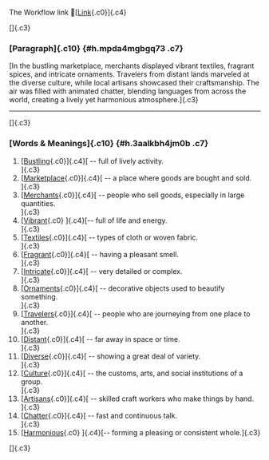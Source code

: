 The Workflow link
👏[[Link](https://www.google.com/url?q=http://www.google.com&sa=D&source=editors&ust=1756770056242180&usg=AOvVaw3Gq77pxf7rr7exTepE-E49){.c0}]{.c4}

[]{.c3}

### [Paragraph]{.c10} {#h.mpda4mgbgq73 .c7}

[In the bustling marketplace, merchants displayed vibrant textiles,
fragrant spices, and intricate ornaments. Travelers from distant lands
marveled at the diverse culture, while local artisans showcased their
craftsmanship. The air was filled with animated chatter, blending
languages from across the world, creating a lively yet harmonious
atmosphere.]{.c3}

------------------------------------------------------------------------

[]{.c3}

### [Words & Meanings]{.c10} {#h.3aalkbh4jm0b .c7}

1.  [[Bustling](https://www.google.com/url?q=http://www.google.com&sa=D&source=editors&ust=1756770056242772&usg=AOvVaw3pVNHe0o7jBVT7oP5sZemE){.c0}]{.c4}[ --
    full of lively activity.\
    ]{.c3}
2.  [[Marketplace](https://www.google.com/url?q=http://www.google.com&sa=D&source=editors&ust=1756770056242887&usg=AOvVaw34aFDH2aucr31V4xc3ZN24){.c0}]{.c4}[ --
    a place where goods are bought and sold.\
    ]{.c3}
3.  [[Merchants](https://www.google.com/url?q=http://www.google.com&sa=D&source=editors&ust=1756770056242993&usg=AOvVaw0QJxo2IOWlybpBnoD1YUEf){.c0}]{.c4}[ --
    people who sell goods, especially in large quantities.\
    ]{.c3}
4.  [[Vibrant](https://www.google.com/url?q=http://www.google.com&sa=D&source=editors&ust=1756770056243144&usg=AOvVaw0zMu3AyPO8V4TixSIdxqEQ){.c0}
    ]{.c4}[-- full of life and energy.\
    ]{.c3}
5.  [[Textiles](https://www.google.com/url?q=http://www.google.com&sa=D&source=editors&ust=1756770056243247&usg=AOvVaw3ibuzmLCpw8gZRyz6e4tua){.c0}]{.c4}[ --
    types of cloth or woven fabric.\
    ]{.c3}
6.  [[Fragrant](https://www.google.com/url?q=http://www.google.com&sa=D&source=editors&ust=1756770056243343&usg=AOvVaw1-FCzx3OSXM6Gzu3Kv0Kpx){.c0}]{.c4}[ --
    having a pleasant smell.\
    ]{.c3}
7.  [[Intricate](https://www.google.com/url?q=http://www.google.com&sa=D&source=editors&ust=1756770056243435&usg=AOvVaw2iYSHyAlzL2X2wTejuZqZw){.c0}]{.c4}[ --
    very detailed or complex.\
    ]{.c3}
8.  [[Ornaments](https://www.google.com/url?q=http://www.google.com&sa=D&source=editors&ust=1756770056243547&usg=AOvVaw2CcNswPDZCM39vhji690oA){.c0}]{.c4}[ --
    decorative objects used to beautify something.\
    ]{.c3}
9.  [[Travelers](https://www.google.com/url?q=http://www.google.com&sa=D&source=editors&ust=1756770056243654&usg=AOvVaw0wBh9AbgljqRF_QOtfEatB){.c0}]{.c4}[ --
    people who are journeying from one place to another.\
    ]{.c3}
10. [[Distant](https://www.google.com/url?q=http://www.google.com&sa=D&source=editors&ust=1756770056243761&usg=AOvVaw05b0GveJ9y4GrKZdcgJXHL){.c0}]{.c4}[ --
    far away in space or time.\
    ]{.c3}
11. [[Diverse](https://www.google.com/url?q=http://www.google.com&sa=D&source=editors&ust=1756770056243854&usg=AOvVaw037XpBhbLkujcfGZR-aKyl){.c0}]{.c4}[ --
    showing a great deal of variety.\
    ]{.c3}
12. [[Culture](https://www.google.com/url?q=http://www.google.com&sa=D&source=editors&ust=1756770056243962&usg=AOvVaw3I52nNQ4omnjStywWu4A1e){.c0}]{.c4}[ --
    the customs, arts, and social institutions of a group.\
    ]{.c3}
13. [[Artisans](https://www.google.com/url?q=http://www.google.com&sa=D&source=editors&ust=1756770056244074&usg=AOvVaw0cNfnpzIfurv5Wn7WCwwZ8){.c0}]{.c4}[ --
    skilled craft workers who make things by hand.\
    ]{.c3}
14. [[Chatter](https://www.google.com/url?q=http://www.google.com&sa=D&source=editors&ust=1756770056244201&usg=AOvVaw2AoOxQvJVbz88GaJO8iatr){.c0}]{.c4}[ --
    fast and continuous talk.\
    ]{.c3}
15. [[Harmonious](https://www.google.com/url?q=http://www.google.com&sa=D&source=editors&ust=1756770056244295&usg=AOvVaw2WivBA5H4bXLNjTZQVO6XT){.c0}
    ]{.c4}[-- forming a pleasing or consistent whole.]{.c3}

[]{.c3}
